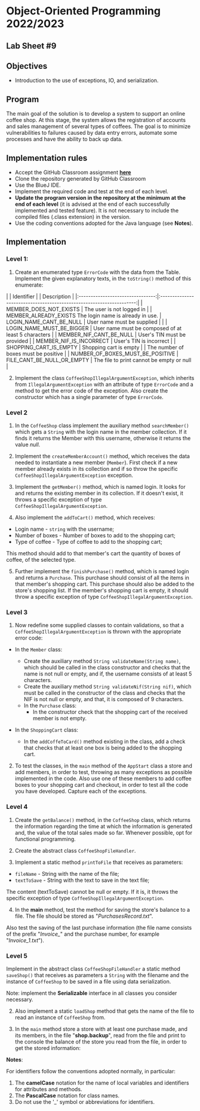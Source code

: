 # Object-Oriented Programming 2022/2023

## Lab Sheet #9

## Objectives

- Introduction to the use of exceptions, IO, and serialization.

## Program

The main goal of the solution is to develop a system to support an online coffee shop. At this stage, the system allows the registration of accounts and sales management of several types of coffees. The goal is to minimize vulnerabilities to failures caused by data entry errors, automate some processes and have the ability to back up data.

## Implementation rules

- Accept the GitHub Classroom assignment [**here**](https://classroom.github.com/a/MEjA392c)
- Clone the repository generated by GitHub Classroom
- Use the BlueJ IDE.
- Implement the required code and test at the end of each level.
- **Update the program version in the repository at the minimum at the end of each level** (it is advised at the end of each successfully implemented and tested feature). It is not necessary to include the compiled files (.class extension) in the version.
- Use the coding conventions adopted for the Java language (see **Notes**).

## Implementation

### Level 1:

1. Create an enumerated type `ErrorCode` with the data from the Table. Implement the given explanatory texts, in the `toString()` method of this enumerate:
  
  | | Identifier | | Description |
  |:--------------------------------:|:--------------------------------------------------------------------:|
  | MEMBER_DOES_NOT_EXISTS | The user is not logged in |
  | MEMBER_ALREADY_EXISTS The login name is already in use.
  | LOGIN_NAME_CANT_BE_NULL | User name must be supplied | |
  | LOGIN_NAME_MUST_BE_BIGGER | User name must be composed of at least 5 characters |
  | MEMBER_NIF_CANT_BE_NULL | User's TIN must be provided |
  | MEMBER_NIF_IS_INCORRECT | User's TIN is incorrect |
  | SHOPPING_CART_IS_EMPTY | Shopping cart is empty |
  | The number of boxes must be positive | | NUMBER_OF_BOXES_MUST_BE_POSITIVE
  | FILE_CANT_BE_NULL_OR_EMPTY | The file to print cannot be empty or null |

2. Implement the class `CoffeeShopIllegalArgumentException`, which inherits from `IllegalArgumentException` with an attribute of type `ErrorCode` and a method to get the error code of the exception. Also create the constructor which has a single parameter of type `ErrorCode`.

### Level 2

1. In the `CoffeeShop` class implement the auxiliary method `searchMember()` which gets a `String` with the login name in the member collection. If it finds it returns the Member with this username, otherwise it returns the value *null*.

2. Implement the `createMemberAccount()` method, which receives the data needed to instantiate a new member (`Member`). First check if a new member already exists in its collection and if so throw the specific `CoffeeShopIllegalArgumentException` exception.

3. Implement the `getMember()` method, which is named login. It looks for and returns the existing member in its collection. If it doesn't exist, it throws a specific exception of type `CoffeeShopIllegalArgumentException`.

4. Also implement the `addToCart()` method, which receives:
  
  - Login name - `string` with the username;
  - Number of boxes - Number of boxes to add to the shopping cart;
  - Type of coffee - Type of coffee to add to the shopping cart;
  
  This method should add to that member's cart the quantity of boxes of coffee, of the selected type.

5. Further implement the `finishPurchase()` method, which is named login and returns a `Purchase`. This purchase should consist of all the items in that member's shopping cart. This purchase should also be added to the store's shopping list. If the member's shopping cart is empty, it should throw a specific exception of type `CoffeeShopIllegalArgumentException`.

### Level 3

1. Now redefine some supplied classes to contain validations, so that a `CoffeeShopIllegalArgumentException` is thrown with the appropriate error code:
  
  - In the `Member` class:
    
    - Create the auxiliary method `String validateName(String name)`, which should be called in the class constructor and checks that the name is not null or empty, and if, the username consists of at least 5 characters.
    - Create the auxiliary method `String validateNif(String nif)`, which must be called in the constructor of the class and checks that the NIF is not null or empty, and that, it is composed of 9 characters.
    - In the `Purchase` class:
      - In the constructor check that the shopping cart of the received member is not empty.
  
  - In the `ShoppingCart` class:
    
    - In the `addCoffeToCard()` method existing in the class, add a check that checks that at least one box is being added to the shopping cart.  

2. To test the classes, in the `main` method of the `AppStart` class a store and add members, in order to test, throwing as many exceptions as possible implemented in the code. Also use one of these members to add coffee boxes to your shopping cart and checkout, in order to test all the code you have developed. Capture each of the exceptions.

### Level 4

1. Create the `getBalance()` method, in the `CoffeeShop` class, which returns the information regarding the time at which the information is generated and, the value of the total sales made so far. Whenever possible, opt for functional programming. 

2. Create the abstract class `CoffeeShopFileHandler`.

3. Implement a static method `printToFile` that receives as parameters:
  
  - `fileName` - String with the name of the file;
  - `textToSave` - String with the text to save in the text file;
  
  The content (textToSave) cannot be null or empty. If it is, it throws the specific exception of type `CoffeeShopIllegalArgumentException`.

4. In the **main** method, test the method for saving the store's balance to a file. The file should be stored as "*PurchasesRecord.txt*".
  
  Also test the saving of the last purchase information (the file name consists of the prefix "*Invoice_*" and the purchase number, for example "*Invoice_1.txt*").

### Level 5

Implement in the abstract class `CoffeeShopFileHandler` a static method `saveShop()` that receives as parameters a `String` with the filename and the instance of `CoffeeShop` to be saved in a file using data serialization.
  
  Note: implement the **Serializable** interface in all classes you consider necessary.

2. Also implement a static `loadShop` method that gets the name of the file to read an instance of `CoffeeShop` from.

3. In the `main` method store a store with at least one purchase made, and its members, in the file "**shop.backup**", read from the file and print to the console the balance of the store you read from the file, in order to get the stored information: 

**Notes**:

For identifiers follow the conventions adopted normally, in particular:

1. The **camelCase** notation for the name of local variables and identifiers for attributes and methods.
2. The **PascalCase** notation for class names.
3. Do not use the '_' symbol or abbreviations for identifiers.